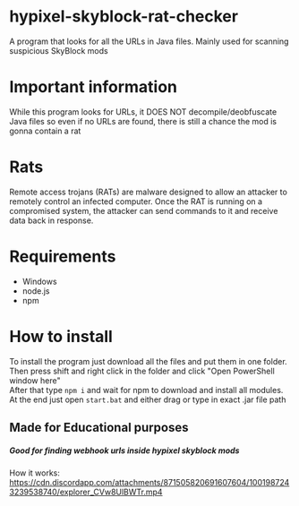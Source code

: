 # hypixel-skyblock-rat-checker
A program that looks for all the URLs in Java files. Mainly used for scanning suspicious SkyBlock mods

# Important information
While this program looks for URLs, it DOES NOT decompile/deobfuscate Java files so even if no URLs are found, there is still a chance the mod is gonna contain a rat 

# Rats
Remote access trojans (RATs) are malware designed to allow an attacker to remotely control an infected computer. Once the RAT is running on a compromised system, the attacker can send commands to it and receive data back in response. 

# Requirements
- Windows
- node.js
- npm

# How to install
To install the program just download all the files and put them in one folder. Then press shift and right click in the folder and click "Open PowerShell window here"<br>
After that type ```npm i``` and wait for npm to download and install all modules.<br>
At the end just open ```start.bat``` and either drag or type in exact .jar file path

## Made for Educational purposes
##### Good for finding webhook urls inside hypixel skyblock mods

How it works: 
https://cdn.discordapp.com/attachments/871505820691607604/1001987243239538740/explorer_CVw8UlBWTr.mp4
